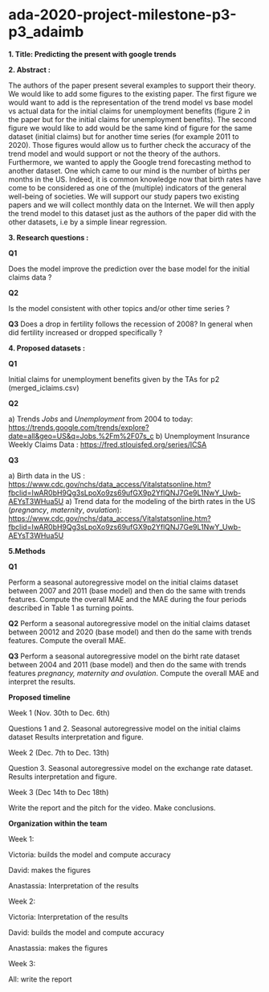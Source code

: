 # ada-2020-project-milestone-p3-p3_adaimb

**1. Title: Predicting the present with google trends**

**2. Abstract :**

The authors of the paper present several examples to support their theory. We would like to add some figures to the existing paper. The first figure we would want to add is the representation of the trend model vs base model vs actual data for the initial claims for unemployment benefits (figure 2 in the paper but for the initial claims for unemployment benefits). The second figure we would like to add would be the same kind of figure for the same dataset (initial claims) but for another time series (for example 2011 to 2020). Those figures would allow us to further check the accuracy of the trend model and would support or not the theory of the authors. Furthermore, we wanted to apply the Google trend forecasting method to another dataset. One which came to our mind is the number of births per months in the US.  Indeed, it is common knowledge now that birth rates have come to be considered as one of the (multiple) indicators of the general well-being of societies. We will support our study papers two existing papers and we will collect monthly data on the Internet. We will then apply the trend model to this dataset just as the authors of the paper did with the other datasets, i.e by a simple linear regression. 


**3. Research questions :**

**Q1**

Does the model improve the prediction over the base model for the initial claims data ?

**Q2**

Is the model consistent with other topics and/or other time series ?

**Q3**
Does a drop in fertility follows the recession of 2008? In general when did fertility increased or dropped specifically ? 

**4. Proposed datasets :**

**Q1**

Initial claims for unemployment benefits given by the TAs for p2 (merged_iclaims.csv)

**Q2**

a) Trends *Jobs* and *Unemployment* from 2004 to today: https://trends.google.com/trends/explore?date=all&geo=US&q=Jobs,%2Fm%2F07s_c
b) Unemployment Insurance Weekly Claims Data : https://fred.stlouisfed.org/series/ICSA


**Q3**

a) Birth data in the US : https://www.cdc.gov/nchs/data_access/Vitalstatsonline.htm?fbclid=IwAR0bH9Qg3sLpoXo9zs69ufGX9p2YflQNJ7Ge9L1NwY_Uwb-AEYsT3WHua5U 
a) Trend data for the modeling of the birth rates in the US (*pregnancy*, *maternity*, *ovulation*): https://www.cdc.gov/nchs/data_access/Vitalstatsonline.htm?fbclid=IwAR0bH9Qg3sLpoXo9zs69ufGX9p2YflQNJ7Ge9L1NwY_Uwb-AEYsT3WHua5U
 
 **5.Methods**

**Q1**

Perform a seasonal autoregressive model on the initial claims dataset between 2007 and 2011 (base model) and then do the same with trends features. Compute the overall MAE and the MAE during the four periods described in Table 1 as turning points. 

**Q2**
Perform a seasonal autoregressive model on the initial claims dataset between 20012 and 2020 (base model) and then do the same with trends features. Compute the overall MAE.

**Q3**
Perform a seasonal autoregressive model on the birht rate dataset between 2004 and 2011 (base model) and then do the same with trends features *pregnancy, maternity and ovulation*. Compute the overall MAE and interpret the results.


 **Proposed timeline**

Week 1 (Nov. 30th to Dec. 6th)

Questions 1 and 2. Seasonal autoregressive model on the initial claims dataset
Results interpretation and figure.

Week 2 (Dec. 7th to Dec. 13th) 

Question 3. Seasonal autoregressive model on the exchange rate dataset. 
Results interpretation and figure. 

Week 3 (Dec 14th to Dec 18th)

Write the report and the pitch for the video. Make conclusions. 


**Organization within the team**

Week 1: 

Victoria: builds the model and compute accuracy 

David: makes the figures 

Anastassia: Interpretation of the results 

Week 2: 

Victoria: Interpretation of the results 

David: builds the model and compute accuracy 

Anastassia: makes the figures

Week 3: 

All: write the report 

  
